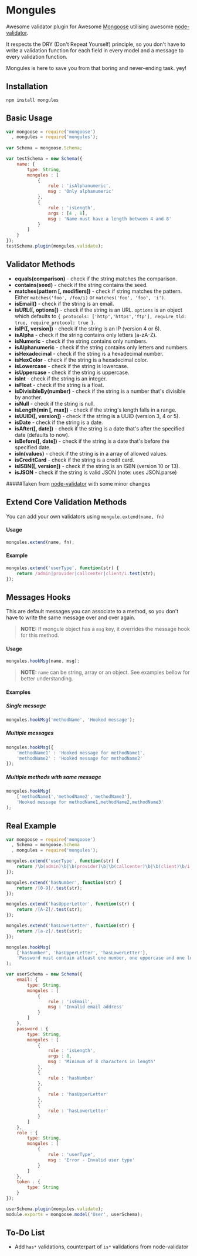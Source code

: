 Mongules	
=====================

Awesome validator plugin for Awesome [Mongoose](https://github.com/LearnBoost/mongoose) utilising awesome [node-validator](https://github.com/chriso/validator.js).

It respects the DRY (Don't Repeat Yourself) principle, so you don't have to write a validation function for each field in every model and a message to every validation function.

Mongules is here to save you from that boring and never-ending task. yey!


## Installation

	npm install mongules


## Basic Usage
```javascript
var mongoose = require('mongoose')
  , mongules = require('mongules');
	
var Schema = mongoose.Schema;

var testSchema = new Schema({
    name: {
        type: String, 
        mongules : [
            {
                rule : 'isAlphanumeric',
                msg : 'Only alphanumeric'
            },
            {
                rule : 'isLength',
                args : [4 , 8],
                msg : 'Name must have a length between 4 and 8'
            }
        ]
    }
});
testSchema.plugin(mongules.validate);
```

    
## Validator Methods 

- **equals(comparison)** - check if the string matches the comparison.
- **contains(seed)** - check if the string contains the seed.
- **matches(pattern [, modifiers])** - check if string matches the pattern. Either `matches('foo', /foo/i)` or `matches('foo', 'foo', 'i')`.
- **isEmail()** - check if the string is an email.
- **isURL([, options])** - check if the string is an URL. `options` is an object which defaults to `{ protocols: ['http','https','ftp'], require_tld: true, require_protocol: true }`.
- **isIP([, version])** - check if the string is an IP (version 4 or 6).
- **isAlpha** - check if the string contains only letters (a-zA-Z).
- **isNumeric** - check if the string contains only numbers.
- **isAlphanumeric** - check if the string contains only letters and numbers.
- **isHexadecimal** - check if the string is a hexadecimal number.
- **isHexColor** - check if the string is a hexadecimal color.
- **isLowercase** - check if the string is lowercase.
- **isUppercase** - check if the string is uppercase.
- **isInt** - check if the string is an integer.
- **isFloat** - check if the string is a float.
- **isDivisibleBy(number)** - check if the string is a number that's divisible by another.
- **isNull** - check if the string is null.
- **isLength(min [, max])** - check if the string's length falls in a range.
- **isUUID([, version])** - check if the string is a UUID (version 3, 4 or 5).
- **isDate** - check if the string is a date.
- **isAfter([, date])** - check if the string is a date that's after the specified date (defaults to now).
- **isBefore([, date])** - check if the string is a date that's before the specified date.
- **isIn(values)** - check if the string is in a array of allowed values.
- **isCreditCard** - check if the string is a credit card.
- **isISBN([, version])** - check if the string is an ISBN (version 10 or 13).
- **isJSON** - check if the string is valid JSON (note: uses JSON.parse)

#####Taken from [node-validator](https://github.com/chriso/validator.js) with some minor changes

## Extend Core Validation Methods
You can add your own validators using `mongule.extend(name, fn)`

#### Usage

```javascript
mongules.extend(name, fn);
```

#### Example

```javascript
mongules.extend('userType', function(str) {
    return /admin|provider|callcenter|client/i.test(str);
});
```

## Messages Hooks
This are default messages you can associate to a method, so you don't have to write the same message over and over again.
> **NOTE:** If mongule object has a `msg` key, it overrides the message hook for this method.

#### Usage

```javascript
mongules.hookMsg(name, msg);
```
> **NOTE:** `name` can be string, array or an object. See examples bellow for better understanding.

#### Examples

##### Single message

```javascript
mongules.hookMsg('methodName', 'Hooked message');
```

##### Multiple messages

```javascript
mongules.hookMsg({
    'methodName1' : 'Hooked message for methodName1',
    'methodName2' : 'Hooked message for methodName2'
});
```
##### Multiple methods with same message
```javascript
mongules.hookMsg(
    ['methodName1','methodName2','methodName3'],
    'Hooked message for methodName1,methodName2,methodName3'
);
```
    
## Real Example
```javascript
var mongoose = require('mongoose')
  , Schema = mongoose.Schema
  , mongules = require('mongules');

mongules.extend('userType', function(str) {
    return /\b(admin)\b|\b(provider)\b|\b(callcenter)\b|\b(client)\b/i.test(str);
});

mongules.extend('hasNumber', function(str) {
    return /[0-9]/.test(str);
});

mongules.extend('hasUpperLetter', function(str) {
    return /[A-Z]/.test(str);
});

mongules.extend('hasLowerLetter', function(str) {
    return /[a-z]/.test(str);
});

mongules.hookMsg(
    ['hasNumber', 'hasUpperLetter', 'hasLowerLetter'],
    'Password must contain atleast one number, one uppercase and one lowercase'
);

var userSchema = new Schema({
    email: {
        type: String,
        mongules : [
            {
                rule : 'isEmail',
                msg : 'Invalid email address'
            }
        ]
    },
    password : {
        type: String,
        mongules : [
            {
                rule : 'isLength',
                args : 8,
                msg : 'Minimum of 8 characters in length'
            },
            {
                rule : 'hasNumber'
            },
            {
                rule : 'hasUpperLetter'
            },
            {
                rule : 'hasLowerLetter'
            }
        ]
    },
    role : {
        type: String,
        mongules : [
            {
                rule : 'userType',
                msg : 'Error - Invalid user type'
            }
        ]
    },
    token : {
        type: String
    }
});

userSchema.plugin(mongules.validate);
module.exports = mongoose.model('User', userSchema);
```

## To-Do List
- Add `has*` validations, counterpart of `is*` validations from node-validator
